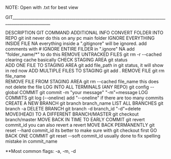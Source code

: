 NOTE: Open with .txt for best view

GIT_________________________________________________________________________________________________

DESCRIPTION								        GIT COMMAND					ADDITIONAL INFO
CONVERT FOLDER INTO REPO				  git init					never do this on any pc main folder
IGNORE EVERYTHING INSIDE FILE			NA							everything inside a ".gitignore" will be ignored. add comments with #
IGNORE ENTIRE FILDER in ".ignore"	NA							add "folder_name/*" to do this
REMOVE UNTRACKED FILES					  git rm -r --cached			clearing cache basically
CHECK STAGING AREA						    git status		
ADD ONE FILE TO STAGING AREA			git add file_path			in git status, it will show in red now
ADD MULTIPLE FILES TO STAGING			git add .
REMOVE FILE								        git rm file_name		
REMOVE FILE FROM STAGING AREA			git rm --cached file_name	this does not delete the file
LOG INTO ALL TERMINALS (ANY REPO)	git config --global
COMMIT								          	git commit -m "your message"	"-m"=message
LOG COMMITS							        	git log   (--oneline)		add "--oneline" if there are too many commits
CREATE A NEW BRANCH				    		git branch branch_name
LIST ALL BRANCHES					       	git branch -a
DELETE BRANCH						        	git branch -d branch_id		"-d"=delete
MOVE(HEAD) TO A DIFFERENT BRANCH/MASTER	git checkout branch/master
MOVE BACK IN TIME TO EARLY COMMIT		git revert commit_id		you can also revert a revert
MOVE BACK PERMANENTLY					      git reset --hard commit_id	its better to make sure with git checkout first
GO BACK ONE COMMIT					      	git reset --soft commit_id	usually done to fix spelling mistake in commit_name

**Most common flags: -a, -m, -d

